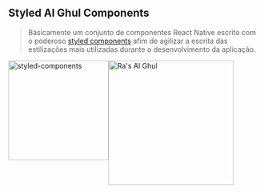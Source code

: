## Styled Al Ghul Components

> Básicamente um conjunto de componentes React Native escrito com o poderoso [styled components](https://styled-components.com/) afim de agilizar a escrita das estilizações mais utilizadas durante o desenvolvimento da aplicação.

<div
	style="display: flex; flex-direction: row"
>
	<img
		alt="styled-components"
		src="https://raw.githubusercontent.com/styled-components/brand/master/styled-components.png"
		width="200px"
	/>
	<img
		alt="Ra's Al Ghul"
		src="https://hugelolcdn.com/i/576477.gif"
		width="250px"
	/>
</div>